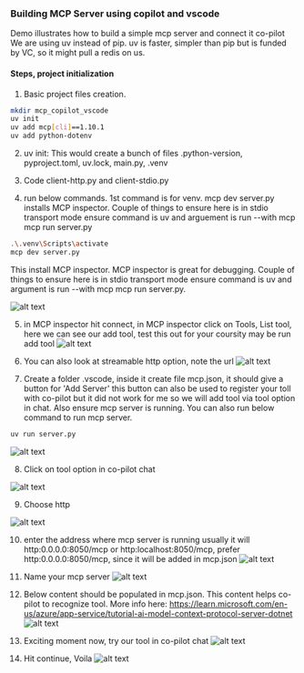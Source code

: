 ### Building MCP Server using copilot and vscode
Demo illustrates how to build a simple mcp server and connect it co-pilot
We are using uv instead of pip. uv is faster, simpler than pip but is funded by VC, so it might pull a redis on us.

#### Steps, project initialization
1. Basic project files creation. 
```bash
mkdir mcp_copilot_vscode
uv init
uv add mcp[cli]==1.10.1
uv add python-dotenv
```
2. uv init: This would create a bunch of files .python-version, pyproject.toml, uv.lock, main.py, .venv

3. Code client-http.py and client-stdio.py

4. run below commands. 1st command is for venv. mcp dev server.py installs MCP inspector. Couple of things to ensure here is in stdio transport mode ensure command is uv and arguement is run --with mcp mcp run server.py
```bash
.\.venv\Scripts\activate
mcp dev server.py
```

This install MCP inspector. MCP inspector is great for debugging. 
Couple of things to ensure here is in stdio transport mode ensure command is uv and argument is run --with mcp mcp run server.py.

![alt text](https://github.com/satsingh15/mcp_copilot_vscode/blob/main/images/4.jpg?raw=true)

5. in MCP inspector hit connect, in MCP inspector click on Tools, List tool, here we can see our add tool, test this out for your coursity may be run add tool
![alt text](https://github.com/satsingh15/mcp_copilot_vscode/blob/main/images/3.jpg?raw=true)

6. You can also look at streamable http option, note the url
![alt text](https://github.com/satsingh15/mcp_copilot_vscode/blob/main/images/5.jpg?raw=true)

7. Create a folder .vscode, inside it create file mcp.json, it should give a button for 'Add Server' this button can also be used to register your toll with co-pilot but it did not work for me so we will add tool via tool option in chat. Also ensure mcp server is running. 
You can also run below command to run mcp server.
```bash
uv run server.py
```
![alt text](https://github.com/satsingh15/mcp_copilot_vscode/blob/main/images/mcp.json1.jpg?raw=true)


8. Click on tool option in co-pilot chat

![alt text](https://github.com/satsingh15/mcp_copilot_vscode/blob/main/images/tool_options.jpg?raw=true)


9. Choose http 

![alt text](https://github.com/satsingh15/mcp_copilot_vscode/blob/main/images/mcp.json2.jpg?raw=true)

10. enter the address where mcp server is running usually it will http:0.0.0.0:8050/mcp or http:localhost:8050/mcp, prefer http:0.0.0.0:8050/mcp, since it will be added in mcp.json
![alt text](https://github.com/satsingh15/mcp_copilot_vscode/blob/main/images/mcp.json3.jpg?raw=true)

11. Name your mcp server
![alt text](https://github.com/satsingh15/mcp_copilot_vscode/blob/main/images/mcp.json4.jpg?raw=true)


12. Below content should be populated in mcp.json. This content helps co-pilot to recognize tool.
More info here: https://learn.microsoft.com/en-us/azure/app-service/tutorial-ai-model-context-protocol-server-dotnet
![alt text](https://github.com/satsingh15/mcp_copilot_vscode/blob/main/images/mcp.json6.jpg?raw=true)





13. Exciting moment now, try our tool in co-pilot chat
![alt text](https://github.com/satsingh15/mcp_copilot_vscode/blob/main/images/mcp.json7.jpg?raw=true)



14. Hit continue, Voila
![alt text](https://github.com/satsingh15/mcp_copilot_vscode/blob/main/images/mcp.json8.jpg?raw=true)

